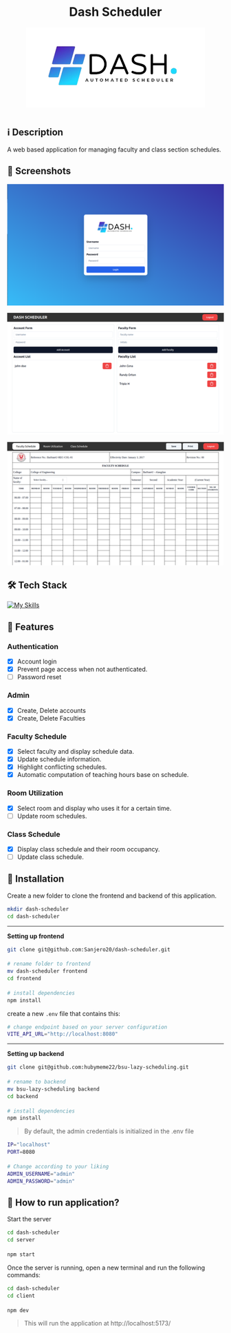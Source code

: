 <h1 align="center"> Dash Scheduler </h1>

<div style="height:200px" align=center>
  <img src="./.github/logo.png" />
</div>

## :information_source: Description

A web based application for managing faculty and class section schedules.

## :camera_flash: Screenshots

![login page](./.github/screenshots/login.png)

![admin panel](./.github/screenshots/admin-panel.png)

![user panel](./.github/screenshots/main-page.png)

## :hammer_and_wrench: Tech Stack

[![My Skills](https://skillicons.dev/icons?i=ts,react,tailwind,vite)](https://skillicons.dev)

## :star2: Features

### Authentication

- [x] Account login
- [x] Prevent page access when not authenticated.
- [ ] Password reset

### Admin

- [x] Create, Delete accounts
- [x] Create, Delete Faculties

### Faculty Schedule

- [x] Select faculty and display schedule data.
- [x] Update schedule information.
- [x] Highlight conflicting schedules.
- [x] Automatic computation of teaching hours base on schedule.

### Room Utilization

- [x] Select room and display who uses it for a certain time.
- [ ] Update room schedules.

### Class Schedule

- [x] Display class schedule and their room occupancy.
- [ ] Update class schedule.

## :notebook_with_decorative_cover: Installation

<!-- Clone the [backend](https://github.com/hubymeme22/bsu-lazy-scheduling) of for this application. -->

Create a new folder to clone the frontend and backend of this application.

```bash
mkdir dash-scheduler
cd dash-scheduler
```

---

**Setting up frontend**

```bash
git clone git@github.com:Sanjero20/dash-scheduler.git

# rename folder to frontend
mv dash-scheduler frontend
cd frontend

# install dependencies
npm install
```

create a new <code>.env</code> file that contains this:

```bash
# change endpoint based on your server configuration
VITE_API_URL="http://localhost:8080"
```

---

**Setting up backend**

```bash
git clone git@github.com:hubymeme22/bsu-lazy-scheduling.git

# rename to backend
mv bsu-lazy-scheduling backend
cd backend

# install dependencies
npm install
```

> By default, the admin credentials is initialized in the .env file

```bash
IP="localhost"
PORT=8080

# Change according to your liking
ADMIN_USERNAME="admin"
ADMIN_PASSWORD="admin"
```

## :rocket: How to run application?

Start the server

```bash
cd dash-scheduler
cd server

npm start
```

Once the server is running, open a new terminal and run the following commands:

```bash
cd dash-scheduler
cd client

npm dev
```

> This will run the application at http://localhost:5173/
